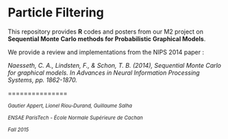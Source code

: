 # Particle Filtering

This repository provides **R** codes and posters from our M2 project on **Sequential Monte Carlo methods for Probabilistic Graphical Models**. 

We provide a review and implementations from the NIPS 2014 paper :

*Naesseth, C. A., Lindsten, F., & Schon, T. B. (2014), Sequential Monte Carlo for graphical models. In Advances in Neural Information Processing Systems, pp. 1862-1870.*


===============

<sup>*Gautier Appert, Lionel Riou-Durand, Guillaume Salha*

<sup>*ENSAE ParisTech - École Normale Supérieure de Cachan*

<sup>*Fall 2015*
